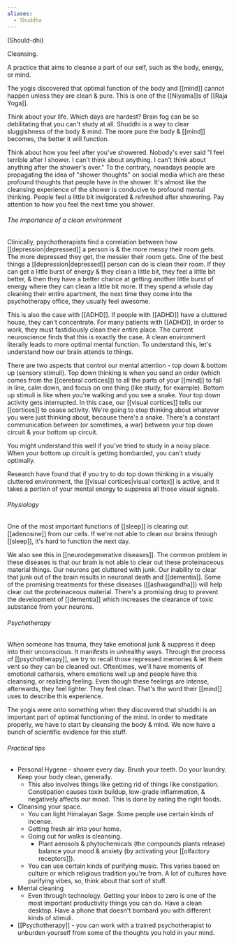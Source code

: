```yaml
---
aliases:
  - Shuddha
---
```

(Should-dhi)

Cleansing.

A practice that aims to cleanse a part of our self, such as the body, energy, or mind.

The yogis discovered that optimal function of the body and [[mind]] cannot happen unless they are clean & pure. This is one of the [[Niyama]]s of [[Raja Yoga]].

Think about your life. Which days are hardest? Brain fog can be so debilitating that you can't study at all. Shuddhi is a way to clear sluggishness of the body & mind. The more pure the body & [[mind]] becomes, the better it will function.

Think about how you feel after you've showered. Nobody's ever said "I feel terrible after I shower. I can't think about anything. I can't think about anything after the shower's over." To the contrary, nowadays people are propagating the idea of "shower thoughts" on social media which are these profound thoughts that people have in the shower. It's almost like the cleansing experience of the shower is conducive to profound mental thinking. People feel a little bit invigorated & refreshed after showering. Pay attention to how you feel the next time you shower.

###### The importance of a clean environment
Clinically, psychotherapists find a correlation between how [[depression|depressed]] a person is & the more messy their room gets. The more depressed they get, the messier their room gets. One of the best things a [[depression|depressed]] person can do is clean their room. If they can get a little burst of energy & they clean a little bit, they feel a little bit better, & then they have a better chance at getting another little burst of energy where they can clean a little bit more. If they spend a whole day cleaning their entire apartment, the next time they come into the psychotherapy office, they usually feel awesome.

This is also the case with [[ADHD]]. If people with [[ADHD]] have a cluttered house, they can't concentrate. For many patients with [[ADHD]], in order to work, they must fastidiously clean their entire place. The current neuroscience finds that this is exactly the case. A clean environment literally leads to more optimal mental function. To understand this, let's understand how our brain attends to things.

There are two aspects that control our mental attention - top down & bottom up (sensory stimuli).
Top down thinking is when you send an order (which comes from the [[cerebral cortices]]) to all the parts of your [[mind]] to fall in line, calm down, and focus on one thing (like study, for example).
Bottom up stimuli is like when you're walking and you see a snake. Your top down activity gets interrupted. In this case, our [[visual cortices]] tells our [[cortices]] to cease activity. We're going to stop thinking about whatever you were just thinking about, because there's a snake.
There's a constant communication between (or sometimes, a war) between your top down circuit & your bottom up circuit.

You might understand this well if you've tried to study in a noisy place. When your bottom up circuit is getting bombarded, you can't study optimally.

Research have found that if you try to do top down thinking in a visually cluttered environment, the [[visual cortices|visual cortex]] is active, and it takes a portion of your mental energy to suppress all those visual signals.

###### Physiology
One of the most important functions of [[sleep]] is clearing out [[adenosine]] from our cells. If we're not able to clean our brains through [[sleep]], it's hard to function the next day.

We also see this in [[neurodegenerative diseases]]. The common problem in these diseases is that our brain is not able to clear out these proteinaceous material things. Our neurons get cluttered with junk. Our inability to clear that junk out of the brain results in neuronal death and [[dementia]].
Some of the promising treatments for these diseases ([[ashwagandha]]) will help clear out the proteinaceous material. There's a promising drug to prevent the development of [[dementia]] which increases the clearance of toxic substance from your neurons.

###### Psychotherapy
When someone has trauma, they take emotional junk & suppress it deep into their unconscious. It manifests in unhealthy ways. Through the process of [[psychotherapy]], we try to recall those repressed memories & let them vent so they can be cleaned out. Oftentimes, we'll have moments of emotional catharsis, where emotions well up and people have this cleansing, or realizing feeling. Even though these feelings are intense, afterwards, they feel lighter. They feel clean. That's the word their [[mind]] uses to describe this experience.

The yogis were onto something when they discovered that shuddhi is an important part of optimal functioning of the mind. In order to meditate properly, we have to start by cleansing the body & mind. We now have a bunch of scientific evidence for this stuff.

###### Practical tips
- Personal Hygene - shower every day. Brush your teeth. Do your laundry. Keep your body clean, generally.
	- This also involves things like getting rid of things like constipation. Constipation causes toxin buildup, low-grade inflammation, & negatively affects our mood. This is done by eating the right foods.
- Cleansing your space.
	- You can light Himalayan Sage. Some people use certain kinds of incense.
	- Getting fresh air into your home.
	- Going out for walks is cleansing.
		- Plant aerosols & phytochemicals (the compounds plants release) balance your mood & anxiety (by activating your [[olfactory receptors]]).
	- You can use certain kinds of purifying music. This varies based on culture or which religious tradition you're from. A lot of cultures have purifying vibes, so, think about that sort of stuff.
- Mental cleaning
	- Even through technology. Getting your inbox to zero is one of the most important productivity things you can do. Have a clean desktop. Have a phone that doesn't bombard you with different kinds of stimuli.
- [[Psychotherapy]] - you can work with a trained psychotherapist to unburden yourself from some of the thoughts you hold in your mind.